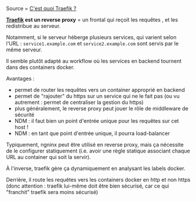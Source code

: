 Source = [C'est quoi Traefik ?](https://wiki.picasoft.net/doku.php?id=technique:tech_team:traefik)

**[Traefik](https://traefik.io/traefik) est un reverse proxy** = un frontal qui reçoit les requêtes , et les redistribue au serveur.

Notamment, si le serveur héberge plusieurs services, qui varient selon l'URL : `service1.example.com` et `service2.example.com` sont servis par le même serveur.

Il semble plutôt adapté au workflow où les services en backend tournent dans des containers docker.

Avantages :

- permet de router les requêtes vers un container approprié en backend
- permet de "rajouter" du https sur un service qui ne le fait pas (ou vu autrement : permet de centraliser la gestion du https)
- plus généralement, le reverse proxy peut jouer le rôle de middleware de sécurité
- NDM : il faut bien un point d'entrée unique pour les requêtes sur cet host !
- NDM : en tant que point d'entrée unique, il pourra load-balancer

Typiquement, ngninx peut être utilisé en reverse proxy, mais ça nécessite de le configurer statiquement (i.e. avoir une règle statique associant chaque URL au container qui soit la servir).

À l'inverse, traefik gère ça dynamiquement en analysant les labels docker.

Derrière, il route les requêtes vers les containers docker en http et non https (donc attention : traefik lui-même doit être bien sécurisé, car ce qui "franchit" traefik sera moins sécurisé)

